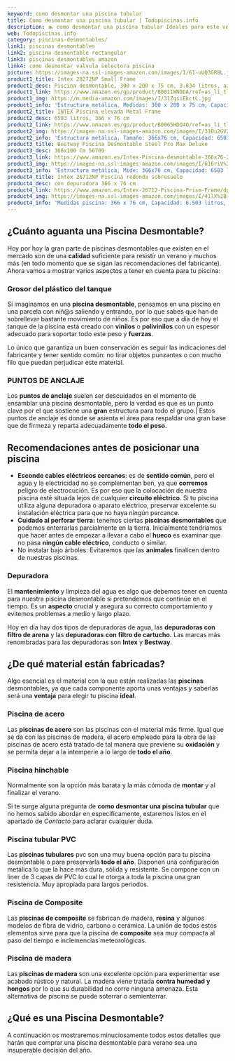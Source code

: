 ```yaml
---
keyword: como desmontar una piscina tubular
title: Como desmontar una piscina tubular | Todopiscinas.info
description: 🏊 como desmontar una piscina tubular Ideales para este verano 2021. Aquí puedes comprar como desmontar una piscina tubular y comparar con otras similares. No dejes escapar como desmontar una piscina tubular a un precio realmente tentador.
web: Todopiscinas.info
category: piscinas-desmontables/
link1: piscinas desmontables
link2: piscina desmontable rectangular
link3: piscinas desmontables amazon
link4: como desmontar valvula selectora piscina
picture: https://images-na.ssl-images-amazon.com/images/I/61-uUQ3GR8L.jpg
product1_title: Intex 28272NP Small Frame
product1_desc: Piscina desmontable, 300 x 200 x 75 cm, 3.834 litros, azul
product1_link: https://www.amazon.es/gp/product/B001IWNDDA/ref=as_li_tl?ie=UTF8&camp=3638&creative=24630&creativeASIN=B001IWNDDA&linkCode=as2&tag=todopiscinas0e-21&linkId=25b9d647487c889cb6ef56ed63f50ca1
product1_img: https://m.media-amazon.com/images/I/31ZqsiEkctL.jpg
product1_info: 'Estructura metálica, Medidas: 300 x 200 x 75 cm, Capacidad: 3.834 litros, Para 6 personas (+ 6 años), Fácil montaje, Forma rectangular'
product2_title: INTEX Piscina elevada Metal Frame
product2_desc: 6503 litros, 366 x 76 cm
product2_link: https://www.amazon.es/gp/product/B0065HDQ4O/ref=as_li_tl?ie=UTF8&camp=3638&creative=24630&creativeASIN=B0065HDQ4O&linkCode=as2&tag=todopiscinas0e-21&linkId=ed2430e3ba564d3527ee103df33ed7b3
product2_img: https://images-na.ssl-images-amazon.com/images/I/31Ou2GV2SAL.jpg
product2_info: 'Estructura metálica, Tamaño: 366x76 cm, Capacidad: 6503 litros, Forma circular, De 4 a 7 personas (+6 años)'
product3_title: Bestway Piscina Desmontable Steel Pro Max Deluxe
product3_desc: 366x100 Cm 56709
product3_link: https://www.amazon.es/Intex-Piscina-desmontable-366x76-28210NP/dp/B0065HDQ4O?__mk_es_ES=%C3%85M%C3%85%C5%BD%C3%95%C3%91&crid=25UQGV9HG2INI&dchild=1&keywords=piscinas+desmontables&qid=1615854176&sprefix=piscinas+dem%2Caps%2C201&sr=8-5&linkCode=ll1&tag=todopiscinas0e-21&linkId=34f200977c6cbaab1f3f4d9ac0e64755&language=es_ES&ref_=as_li_ss_tl
product3_img: https://images-na.ssl-images-amazon.com/images/I/616riV%2BiY3L.jpg
product3_info: 'Estructura metálica, Mide: 366x76 cm, Capacidad: 6503 litros, De 4 a 7 personas mayores de 6 años, Forma circular, Tecnología Super-Tough'
product4_title: Intex 26712NP Piscina redonda sobresuelo
product4_desc: con depuradora 366 x 76 cm
product4_link: https://www.amazon.es/Intex-26712-Piscina-Prism-Frame/dp/B07FB823GL?__mk_es_ES=%C3%85M%C3%85%C5%BD%C3%95%C3%91&dchild=1&keywords=piscinas+desmontables+con+depuradora&qid=1615936418&sr=8-5&linkCode=ll1&tag=todopiscinas0e-21&linkId=d98699de7830cd471766fa1daa36de34&language=es_ES&ref_=as_li_ss_tl
product4_img: https://images-na.ssl-images-amazon.com/images/I/41lX%2B-YpibL.jpg
product4_info: 'Medidas piscina: 366 x 76 cm, Capacidad: 6.503 litros, Incluye depuradora de cartucha A, Lona resistente triple capa'
---
```




## ¿Cuánto aguanta una Piscina Desmontable?

Hoy por hoy la gran parte de piscinas desmontables que existen en el mercado son de una **calidad** suficiente para resistir un verano y muchos más (en todo momento que se sigan las recomendaciones del fabricante). Ahora vamos a mostrar varios aspectos a tener en cuenta para tu piscina:


### Grosor del plástico del tanque

Si imaginamos en una **piscina desmontable**, pensamos en una piscina en una parcela con niñ@s saliendo y entrando, por lo que sabes que han de sobrellevar bastante movimiento de niños. Es por eso que a día de hoy el tanque de la piscina está creado con **vinilos** o **polivinilos** con un espesor adecuado para soportar todo este peso y **fuerzas**.

Lo único que garantiza un	 buen conservación es seguir las indicaciones del fabricante y tener sentido común: no tirar objetos punzantes o con mucho filo que puedan perjudicar este material.


### PUNTOS DE ANCLAJE

Los **puntos de anclaje** suelen ser descuidados en el momento de ensamblar una piscina desmontable, pero la verdad es que es un punto clave por el que sostiene una **gran** estructura para todo el grupo.| Estos puntos de anclaje es donde se asienta el área para respaldar una gran base que de firmeza y reparta adecuadamente **todo el peso**.


## Recomendaciones antes de posicionar una piscina



*   **Esconde cables eléctricos cercanos**: es de **sentido común**, pero el agua y la electricidad no se complementan ben, ya que **corremos** peligro de electrocución. Es por eso que la colocación de nuestra piscina esté situada lejos de cualquier **circuito eléctrico**. Si tu piscina utiliza alguna depuradora o aparato eléctrico, preservar excelente su instalación eléctrica para que no haya ningún percance.
*   **Cuidado al perforar tierra:** tenemos ciertas **piscinas desmontables** que podemos enterrarlas parcialmente en la tierra. Inicialmente tendríamos que hacer antes de empezar a llevar a cabo el **hueco** es examinar que no pasa **ningún cable eléctrico**, conducto o similar.
*   No instalar bajo árboles: Evitaremos que las **animales** finalicen dentro de nuestras piscinas.

<brand-panel :title=product1_title :desc=product1_desc :img=product1_img :link=product1_link></brand-panel>


### Depuradora

El **mantenimiento** y limpieza del agua es algo que debemos tener en cuenta para nuestra piscina desmontable si pretendemos que continúe en el tiempo. Es un **aspecto** crucial y asegura su correcto comportamiento y evitemos problemas a medio y largo plazo.

Hoy en día hay dos tipos de depuradoras de agua, las **depuradoras con filtro de arena** y  las **depuradoras** **con filtro de cartucho.** Las marcas más renombradas para las depuradoras son **Intex** y **Bestway**.


## ¿De qué material están fabricadas?

Algo esencial es el material con la que están realizadas las **piscinas** desmontables, ya que cada componente aporta unas ventajas y saberlas  será una **ventaja** para elegir tu piscina **ideal**.


### Piscina de acero

Las **piscinas de acero** son las piscinas con el material más firme. Igual que se da con las piscinas de madera, el acero empleado para la obra de las piscinas de acero está tratado de tal manera que previene su **oxidación** y se permita dejar a la intemperie a lo largo de **todo el año**.


### Piscina hinchable

Normalmente son la opción más barata y la más cómoda de **montar** y  al finalizar el verano.

Si te surge alguna pregunta de **como desmontar una piscina tubular** que no hemos sabido abordar en específicamente, estaremos listos en el apartado de _Contacto_ para aclarar cualquier duda.


### Piscina tubular PVC

Las **piscinas tubulares** pvc son una muy buena opción para tu piscina desmontable o para preservarla **todo el año**. Disponen una configuración metálica lo que la hace más dura, sólida y resistente. Se compone con un liner de 3 capas de PVC lo cual le otorga a toda la piscina una gran resistencia. Muy apropiada para largos periodos.


### Piscina de Composite

Las **piscinas de composite** se fabrican de madera, **resina** y algunos modelos de fibra de vidrio, carbono o cerámica. La unión de todos estos elementos sirve para que la piscina de **composite** sea muy compacta al paso del tiempo e inclemencias meteorológicas.


### Piscina de madera

Las **piscinas de madera** son una excelente opción para experimentar ese acabado rústico y natural. La madera viene tratada **contra humedad y hongos** por lo que su durabilidad no corre ninguna amenaza. Esta alternativa de piscina se puede soterrar o semienterrar.

<external-banner></external-banner>


<stats-list :link1=link1 :link2=link2 :link3=link3 :link4=link4 :category=category></stats-list>
## ¿Qué es una Piscina Desmontable?



A continuación os mostraremos minuciosamente todos estos detalles que harán que comprar una piscina desmontable para verano sea una insuperable decisión del año.